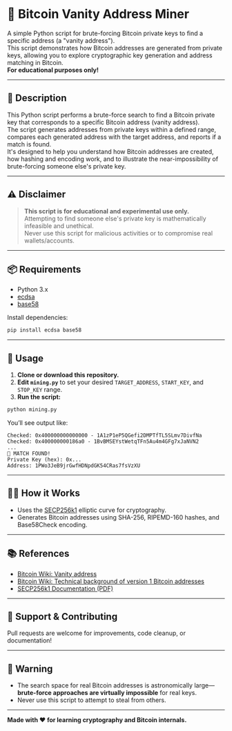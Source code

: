 # 🚀 Bitcoin Vanity Address Miner

A simple Python script for brute-forcing Bitcoin private keys to find a specific address (a "vanity address").  
This script demonstrates how Bitcoin addresses are generated from private keys, allowing you to explore cryptographic key generation and address matching in Bitcoin.  
**For educational purposes only!**

---

## 📝 Description

This Python script performs a brute-force search to find a Bitcoin private key that corresponds to a specific Bitcoin address (vanity address).  
The script generates addresses from private keys within a defined range, compares each generated address with the target address, and reports if a match is found.  
It's designed to help you understand how Bitcoin addresses are created, how hashing and encoding work, and to illustrate the near-impossibility of brute-forcing someone else's private key.

---

## ⚠️ Disclaimer

> **This script is for educational and experimental use only.**  
> Attempting to find someone else's private key is mathematically infeasible and unethical.  
> Never use this script for malicious activities or to compromise real wallets/accounts.

---

## 📦 Requirements

- Python 3.x
- [ecdsa](https://pypi.org/project/ecdsa/)
- [base58](https://pypi.org/project/base58/)

Install dependencies:

```bash
pip install ecdsa base58
```

---

## 🚦 Usage

1. **Clone or download this repository.**
2. **Edit `mining.py`** to set your desired `TARGET_ADDRESS`, `START_KEY`, and `STOP_KEY` range.
3. **Run the script:**

```bash
python mining.py
```

You’ll see output like:

```
Checked: 0x400000000000000 - 1A1zP1eP5QGefi2DMPTfTL5SLmv7DivfNa
Checked: 0x400000000186a0 - 1BvBMSEYstWetqTFn5Au4m4GFg7xJaNVN2
...
🎯 MATCH FOUND!
Private Key (hex): 0x...
Address: 1PWo3JeB9jrGwfHDNpdGK54CRas7fsVzXU
```

---

## 🧑‍💻 How it Works

- Uses the [SECP256k1](https://en.bitcoin.it/wiki/Secp256k1) elliptic curve for cryptography.
- Generates Bitcoin addresses using SHA-256, RIPEMD-160 hashes, and Base58Check encoding.

---

## 📚 References

- [Bitcoin Wiki: Vanity address](https://en.bitcoin.it/wiki/Vanity_address)
- [Bitcoin Wiki: Technical background of version 1 Bitcoin addresses](https://en.bitcoin.it/wiki/Technical_background_of_version_1_Bitcoin_addresses)
- [SECP256k1 Documentation (PDF)](https://www.secg.org/sec2-v2.pdf)

---

## 🙏 Support & Contributing

Pull requests are welcome for improvements, code cleanup, or documentation!

---

## 🛑 Warning

- The search space for real Bitcoin addresses is astronomically large—**brute-force approaches are virtually impossible** for real keys.
- Never use this script to attempt to steal from others.

---

**Made with ❤️ for learning cryptography and Bitcoin internals.**
